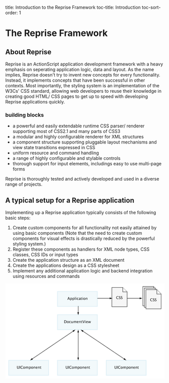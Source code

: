 title: Introduction to the Reprise Framework
toc-title: Introduction
toc-sort-order: 1


# The Reprise Framework

## About Reprise

Reprise is an ActionScript application development framework with a heavy emphasis on seperating application logic, data and layout.
As the name implies, Reprise doesn't try to invent new concepts for every functionality. Instead, it implements concepts that have been successful in other contexts. Most importantly, the styling system is an implementation of the W3Cs' CSS standard, allowing web developers to reuse their knowledge in creating good HTML/ CSS pages to get up to speed with developing Reprise applications quickly.

### building blocks

 - a powerful and easily extendable runtime CSS parser/ renderer supporting most of CSS2.1 and many parts of CSS3
 - a modular and highly configurable renderer for XML structures
 - a component structure supporting pluggable layout mechanisms and view state transitions expressed in CSS
 - uniform resource and command handling
 - a range of highly configurable and stylable controls
 - thorough support for input elements, includings easy to use multi-page forms

Reprise is thoroughly tested and actively developed and used in a diverse range of projects.

## A typical setup for a Reprise application
Implementing up a Reprise application typically consists of the following basic steps:

 1. Create custom components for all functionality not easily attained by using basic components (Note that the need to create custom components for visual effects is drastically reduced by the powerful styling system.)
 1. Register these components as handlers for XML node types, CSS classes, CSS IDs or input types
 1. Create the application structure as an XML document
 1. Create the applications design as a CSS stylesheet
 1. Implement any additional application logic and backend integration using resources and commands

![Framework Overview](images/framework_overview.gif)

